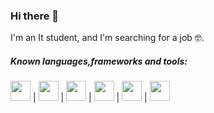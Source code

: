 ### Hi there 👋

I'm an It student, and I'm searching for a job 🤓.

##### Known languages,frameworks and tools:
<img src="https://upload.wikimedia.org/wikipedia/commons/thumb/9/99/Unofficial_JavaScript_logo_2.svg/1200px-Unofficial_JavaScript_logo_2.svg.png" width="32" height="32" /> |
<img src="https://seeklogo.com/images/G/gatsby-logo-1A245AD37F-seeklogo.com.png" width="32" height="32"> |
<img src="https://cdn.worldvectorlogo.com/logos/react.svg" width="32" height="32"> |
<img src="https://d2eip9sf3oo6c2.cloudfront.net/tags/images/000/001/057/full/scsslogo.png" width="32" height="32"> |
<img src="https://bedekodzic.pl/wp-content/uploads/2018/03/flat550x550075f.u1.jpg" width="32" height="32"> |
<img src="https://upload.wikimedia.org/wikipedia/commons/thumb/b/b2/Bootstrap_logo.svg/1200px-Bootstrap_logo.svg.png" width="32" height="32"> 
